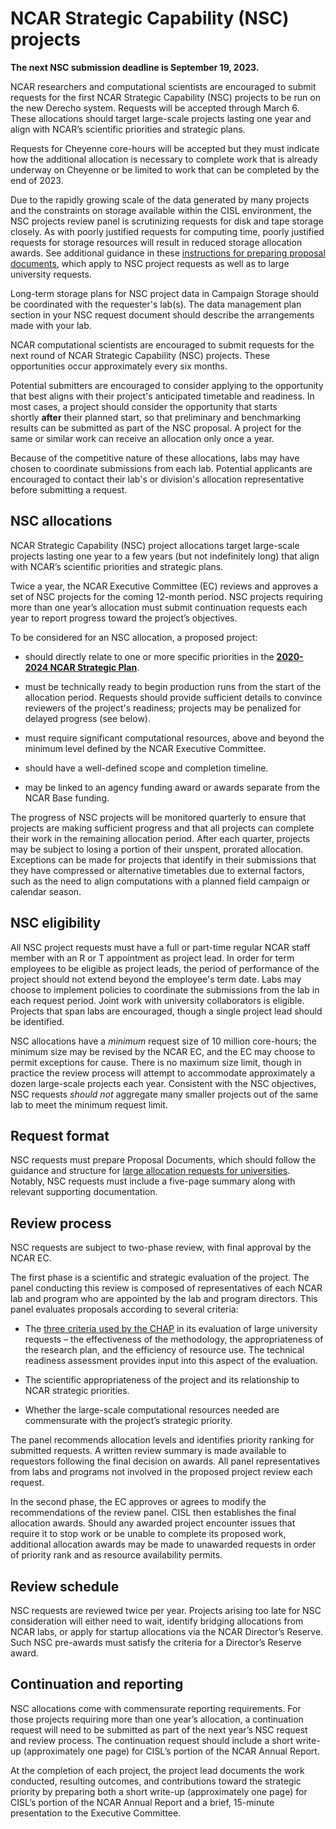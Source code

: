 # NCAR Strategic Capability (NSC) projects

**The next NSC submission deadline is September 19, 2023.**

NCAR researchers and computational scientists are encouraged to submit
requests for the first NCAR Strategic Capability (NSC) projects to be
run on the new Derecho system. Requests will be accepted through March
6. These allocations should target large-scale projects lasting one year
and align with NCAR’s scientific priorities and strategic plans.

Requests for Cheyenne core-hours will be accepted but they must indicate
how the additional allocation is necessary to complete work that is
already underway on Cheyenne or be limited to work that can be completed
by the end of 2023.

Due to the rapidly growing scale of the data generated by many projects
and the constraints on storage available within the CISL environment,
the NSC projects review panel is scrutinizing requests for disk and tape
storage closely. As with poorly justified requests for computing time,
poorly justified requests for storage resources will result in reduced
storage allocation awards. See additional guidance in these
[instructions for preparing proposal documents](../university-allocations/university-large-allocation-request-preparation-instructions.md),
which apply to NSC project requests as well as to large university
requests.

Long-term storage plans for NSC project data in Campaign Storage should
be coordinated with the requester's lab(s). The data management plan
section in your NSC request document should describe the arrangements
made with your lab.

NCAR computational scientists are encouraged to submit requests for the
next round of NCAR Strategic Capability (NSC) projects. These
opportunities occur approximately every six months.

Potential submitters are encouraged to consider applying to the
opportunity that best aligns with their project's anticipated timetable
and readiness. In most cases, a project should consider the opportunity
that starts shortly **after** their planned start, so that preliminary
and benchmarking results can be submitted as part of the NSC proposal. A
project for the same or similar work can receive an allocation only once
a year.

Because of the competitive nature of these allocations, labs may have
chosen to coordinate submissions from each lab. Potential applicants are
encouraged to contact their lab's or division's allocation
representative before submitting a request.

## NSC allocations

NCAR Strategic Capability (NSC) project allocations target large-scale
projects lasting one year to a few years (but not indefinitely long)
that align with NCAR’s scientific priorities and strategic plans.

Twice a year, the NCAR Executive Committee (EC) reviews and approves a
set of NSC projects for the coming 12-month period. NSC projects
requiring more than one year’s allocation must submit continuation
requests each year to report progress toward the project’s objectives.

To be considered for an NSC allocation, a proposed project:

- should directly relate to one or more specific priorities in
  the [**2020-2024 NCAR Strategic
  Plan**](https://ncar.ucar.edu/sites/default/files/documents/related-links/2020-06/NCAR_StrategicPlan_2020-24_Final.pdf).

- must be technically ready to begin production runs from the start of
  the allocation period. Requests should provide sufficient details to
  convince reviewers of the project's readiness; projects may be
  penalized for delayed progress (see below).

- must require significant computational resources, above and beyond the
  minimum level defined by the NCAR Executive Committee.

- should have a well-defined scope and completion timeline.

- may be linked to an agency funding award or awards separate from the
  NCAR Base funding.

The progress of NSC projects will be monitored quarterly to ensure that
projects are making sufficient progress and that all projects can
complete their work in the remaining allocation period. After each
quarter, projects may be subject to losing a portion of their unspent,
prorated allocation. Exceptions can be made for projects that identify
in their submissions that they have compressed or alternative timetables
due to external factors, such as the need to align computations with a
planned field campaign or calendar season.

## NSC eligibility

All NSC project requests must have a full or part-time regular NCAR
staff member with an R or T appointment as project lead. In order for
term employees to be eligible as project leads, the period of
performance of the project should not extend beyond the employee's term
date. Labs may choose to implement policies to coordinate the
submissions from the lab in each request period. Joint work with
university collaborators is eligible. Projects that span labs are
encouraged, though a single project lead should be identified.

NSC allocations have a *minimum* request size of 10 million core-hours;
the minimum size may be revised by the NCAR EC, and the EC may choose to
permit exceptions for cause. There is no maximum size limit, though in
practice the review process will attempt to accommodate approximately a
dozen large-scale projects each year. Consistent with the NSC
objectives, NSC requests *should not* aggregate many smaller projects
out of the same lab to meet the minimum request limit.

## Request format

NSC requests must prepare Proposal Documents, which should follow the
guidance and structure for [large allocation requests for
universities](../university-allocations/university-large-allocation-request-preparation-instructions.md).
Notably, NSC requests must include a five-page summary along with
relevant supporting documentation.

## Review process

NSC requests are subject to two-phase review, with final approval by the
NCAR EC.

The first phase is a scientific and strategic evaluation of the project.
The panel conducting this review is composed of representatives of each
NCAR lab and program who are appointed by the lab and program directors.
This panel evaluates proposals according to several criteria:

- The [three criteria used by the CHAP](../chap/chap-allocation-review-criteria.md) in its
  evaluation of large university requests – the effectiveness of the
  methodology, the appropriateness of the research plan, and the
  efficiency of resource use. The technical readiness assessment
  provides input into this aspect of the evaluation.

- The scientific appropriateness of the project and its relationship to
  NCAR strategic priorities.

- Whether the large-scale computational resources needed are
  commensurate with the project’s strategic priority.

The panel recommends allocation levels and identifies priority ranking
for submitted requests. A written review summary is made available to
requestors following the final decision on awards. All panel
representatives from labs and programs not involved in the proposed
project review each request.

In the second phase, the EC approves or agrees to modify the
recommendations of the review panel. CISL then establishes the final
allocation awards. Should any awarded project encounter issues that
require it to stop work or be unable to complete its proposed work,
additional allocation awards may be made to unawarded requests in order
of priority rank and as resource availability permits.

## Review schedule

NSC requests are reviewed twice per year. Projects arising too late for
NSC consideration will either need to wait, identify bridging
allocations from NCAR labs, or apply for startup allocations via the
NCAR Director’s Reserve. Such NSC pre-awards must satisfy the criteria
for a Director’s Reserve award.

## Continuation and reporting

NSC allocations come with commensurate reporting requirements. For those
projects requiring more than one year’s allocation, a continuation
request will need to be submitted as part of the next year’s NSC request
and review process. The continuation request should include a short
write-up (approximately one page) for CISL’s portion of the NCAR Annual
Report.

At the completion of each project, the project lead documents the work
conducted, resulting outcomes, and contributions toward the strategic
priority by preparing both a short write-up (approximately one page) for
CISL’s portion of the NCAR Annual Report and a brief, 15-minute
presentation to the Executive Committee.
